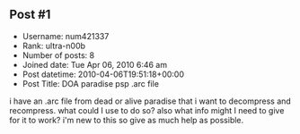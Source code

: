 ## Post #1
- Username: num421337
- Rank: ultra-n00b
- Number of posts: 8
- Joined date: Tue Apr 06, 2010 6:46 am
- Post datetime: 2010-04-06T19:51:18+00:00
- Post Title: DOA paradise psp .arc file

i have an .arc file from dead or alive paradise that i want to decompress and recompress. what could I use to do so? also what info might I need to give for it to work? i'm new to this so give as much help as possible.
